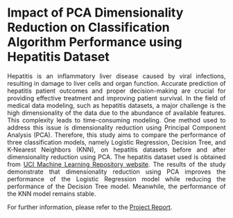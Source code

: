 # Impact of PCA Dimensionality Reduction on Classification Algorithm Performance using Hepatitis Dataset

<p align="justify">Hepatitis is an inflammatory liver disease caused by viral infections, resulting in damage to liver cells and organ function. Accurate prediction of hepatitis patient outcomes and proper decision-making are crucial for providing effective treatment and improving patient survival. In the field of medical data modeling, such as hepatitis datasets, a major challenge is the high dimensionality of the data due to the abundance of available features. This complexity leads to time-consuming modeling. One method used to address this issue is dimensionality reduction using Principal Component Analysis (PCA). Therefore, this study aims to compare the performance of three classification models, namely Logistic Regression, Decision Tree, and K-Nearest Neighbors (KNN), on hepatitis datasets before and after dimensionality reduction using PCA. The hepatitis dataset used is obtained from <a href="https://archive.ics.uci.edu/dataset/46/hepatitis">UCI Machine Learning Repository website</a>. The results of the study demonstrate that dimensionality reduction using PCA improves the performance of the Logistic Regression model while reducing the performance of the Decision Tree model. Meanwhile, the performance of the KNN model remains stable.</p>

For further information, please refer to the [Project Report](./Project%20Report.pdf).